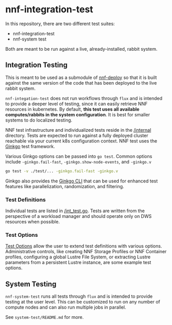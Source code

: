 # nnf-integration-test

In this repository, there are two different test suites:

- nnf-integration-test
- nnf-system test

Both are meant to be run against a live, already-installed, rabbit system.

## Integration Testing

This is meant to be used as a submodule of [nnf-deploy](https://github.com/NearNodeFlash/nnf-deploy)
so that it is built against the same version of the code that has been deployed to the live rabbit
system.

`nnf-integation-test` does not run workflows through `flux` and is intended to provide a deeper
level of testing, since it can easily retrieve NNF resources in kubernetes. By default, **this test
uses all available computes/rabbits in the system configuration**. It is best for smaller
systems to do localized testing.

NNF test infrastructure and individualized tests reside in the [/internal](./internal/) directory.
Tests are expected to run against a fully deployed cluster reachable via your current k8s
configuration context. NNF test uses the [Ginkgo](https://onsi.github.io/ginkgo) test framework.

Various Ginkgo options can be passed into `go test`. Common options include `-ginkgo.fail-fast`,
`-ginkgo.show-node-events`,  and `-ginkgo.v`

```bash
go test -v ./test/... -ginkgo.fail-fast -ginkgo.v
```

Ginkgo also provides the [Ginkgo CLI](https://onsi.github.io/ginkgo/#ginkgo-cli-overview) that can
be used for enhanced test features like parallelization, randomization, and filtering.

### Test Definitions

Individual tests are listed in [/int_test.go](./int_test.go). Tests are written from the perspective
of a workload manager and should operate only on DWS resources when possible.

### Test Options

[Test Options](./internal/options.go) allow the user to extend test definitions with various options.
Administrative controls, like creating NNF Storage Profiles or NNF Container profiles, configuring a
global Lustre File System, or extracting Lustre parameters from a persistent Lustre instance, are
some example test options.

## System Testing

`nnf-system-test` runs all tests through `flux` and is intended to provide testing at the user
level. This can be customized to run on any number of compute nodes and can also run multiple jobs
in parallel.

See `system-test/README.md` for more.
